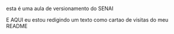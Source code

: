 esta é uma aula de versionamento do SENAI

E AQUI eu estou redigindo um texto como cartao de visitas do meu README
